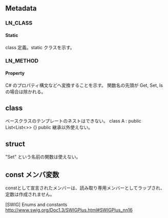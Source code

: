 ﻿

Metadata
--------------------
### LN_CLASS

#### Static
class 定義。static クラスを示す。


### LN_METHOD

#### Property
C# のプロパティ構文などへ変換することを示す。
関数名の先頭が Get, Set, Is の場合は除かれる。


class
--------------------
ベースクラスのテンプレートのネストはできない。
class A : public List<List<>> {}
public 継承以外使えない。


struct
--------------------
"Set" という名前の関数は使えない。


const メンバ変数
--------------------
constとして宣言されたメンバーは、読み取り専用メンバーとしてラップされ、定数は作成されません。

[SWIG] Enums and constants
http://www.swig.org/Doc1.3/SWIGPlus.html#SWIGPlus_nn16


